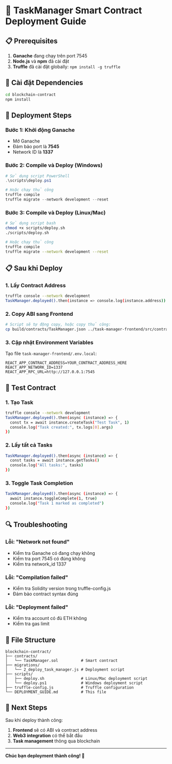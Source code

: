 # 🚀 TaskManager Smart Contract Deployment Guide

## 📋 Prerequisites

1. **Ganache** đang chạy trên port 7545
2. **Node.js** và **npm** đã cài đặt
3. **Truffle** đã cài đặt globally: `npm install -g truffle`

## 🔧 Cài đặt Dependencies

```bash
cd blockchain-contract
npm install
```

## 🚀 Deployment Steps

### Bước 1: Khởi động Ganache

- Mở Ganache
- Đảm bảo port là **7545**
- Network ID là **1337**

### Bước 2: Compile và Deploy (Windows)

```powershell
# Sử dụng script PowerShell
.\scripts\deploy.ps1

# Hoặc chạy thủ công
truffle compile
truffle migrate --network development --reset
```

### Bước 3: Compile và Deploy (Linux/Mac)

```bash
# Sử dụng script bash
chmod +x scripts/deploy.sh
./scripts/deploy.sh

# Hoặc chạy thủ công
truffle compile
truffle migrate --network development --reset
```

## 📋 Sau khi Deploy

### 1. Lấy Contract Address

```bash
truffle console --network development
TaskManager.deployed().then(instance => console.log(instance.address))
```

### 2. Copy ABI sang Frontend

```bash
# Script sẽ tự động copy, hoặc copy thủ công:
cp build/contracts/TaskManager.json ../task-manager-frontend/src/contracts/
```

### 3. Cập nhật Environment Variables

Tạo file `task-manager-frontend/.env.local`:

```env
REACT_APP_CONTRACT_ADDRESS=YOUR_CONTRACT_ADDRESS_HERE
REACT_APP_NETWORK_ID=1337
REACT_APP_RPC_URL=http://127.0.0.1:7545
```

## 🧪 Test Contract

### 1. Tạo Task

```bash
truffle console --network development
TaskManager.deployed().then(async (instance) => {
  const tx = await instance.createTask("Test Task", 1)
  console.log("Task created:", tx.logs[0].args)
})
```

### 2. Lấy tất cả Tasks

```bash
TaskManager.deployed().then(async (instance) => {
  const tasks = await instance.getTasks()
  console.log("All tasks:", tasks)
})
```

### 3. Toggle Task Completion

```bash
TaskManager.deployed().then(async (instance) => {
  await instance.toggleComplete(1, true)
  console.log("Task 1 marked as completed")
})
```

## 🔍 Troubleshooting

### Lỗi: "Network not found"

- Kiểm tra Ganache có đang chạy không
- Kiểm tra port 7545 có đúng không
- Kiểm tra network_id 1337

### Lỗi: "Compilation failed"

- Kiểm tra Solidity version trong truffle-config.js
- Đảm bảo contract syntax đúng

### Lỗi: "Deployment failed"

- Kiểm tra account có đủ ETH không
- Kiểm tra gas limit

## 📁 File Structure

```
blockchain-contract/
├── contracts/
│   └── TaskManager.sol          # Smart contract
├── migrations/
│   └── 2_deploy_task_manager.js # Deployment script
├── scripts/
│   ├── deploy.sh                # Linux/Mac deployment script
│   └── deploy.ps1               # Windows deployment script
├── truffle-config.js            # Truffle configuration
└── DEPLOYMENT_GUIDE.md          # This file
```

## 🎯 Next Steps

Sau khi deploy thành công:

1. **Frontend** sẽ có ABI và contract address
2. **Web3 integration** có thể bắt đầu
3. **Task management** thông qua blockchain

---

**Chúc bạn deployment thành công! 🚀**
